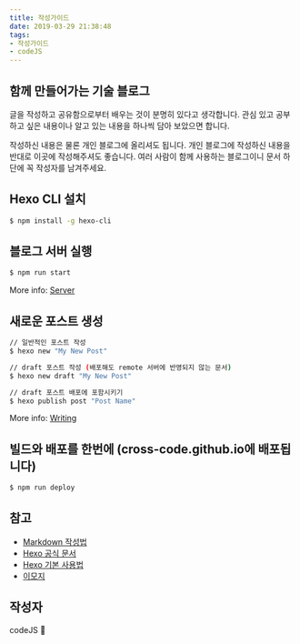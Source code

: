 ```yaml
---
title: 작성가이드
date: 2019-03-29 21:38:48
tags: 
- 작성가이드
- codeJS
---
```


## 함께 만들어가는 기술 블로그

글을 작성하고 공유함으로부터 배우는 것이 분명히 있다고 생각합니다.
관심 있고 공부하고 싶은 내용이나 알고 있는 내용을 하나씩 담아 보았으면 합니다.

작성하신 내용은 물론 개인 블로그에 올리셔도 됩니다.
개인 블로그에 작성하신 내용을 반대로 이곳에 작성해주셔도 좋습니다.
여러 사람이 함께 사용하는 블로그이니 문서 하단에 꼭 작성자를 남겨주세요.

## Hexo CLI 설치
``` bash
$ npm install -g hexo-cli
```

## 블로그 서버 실행

``` bash
$ npm run start
```
More info: [Server](https://hexo.io/docs/server.html)

## 새로운 포스트 생성

``` bash
// 일반적인 포스트 작성
$ hexo new "My New Post"

// draft 포스트 작성 (배포해도 remote 서버에 반영되지 않는 문서)
$ hexo new draft "My New Post"

// draft 포스트 배포에 포함시키기
$ hexo publish post "Post Name"
```
More info: [Writing](https://hexo.io/docs/writing.html)

## 빌드와 배포를 한번에 (cross-code.github.io에 배포됩니다)

``` bash
$ npm run deploy
```

## 참고
- [Markdown 작성법](https://gist.github.com/ihoneymon/652be052a0727ad59601)
- [Hexo 공식 문서](https://hexo.io/ko/docs)
- [Hexo 기본 사용법](https://futurecreator.github.io/2016/06/21/hexo-basic-usage/)
- [이모지](https://getemoji.com)

## 작성자 
codeJS 🐘
